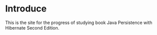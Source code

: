 # Introduce
This is the site for the progress of studying book Java Persistence with Hibernate Second Edition.
